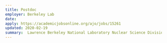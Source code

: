 ```yaml
---
title: Postdoc
employer: Berkeley Lab
date: 
apply: https://academicjobsonline.org/ajo/jobs/15261
updated: 2020-02-19
summary:  Lawrence Berkeley National Laboratory Nuclear Science Division
---
```

